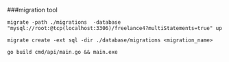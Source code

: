 

###migration tool 

```
migrate -path ./migrations  -database "mysql://root:@tcp(localhost:3306)/freelance4?multiStatements=true" up
```


````
migrate create -ext sql -dir ./database/migrations <migration_name>
````

```
go build cmd/api/main.go && main.exe
```